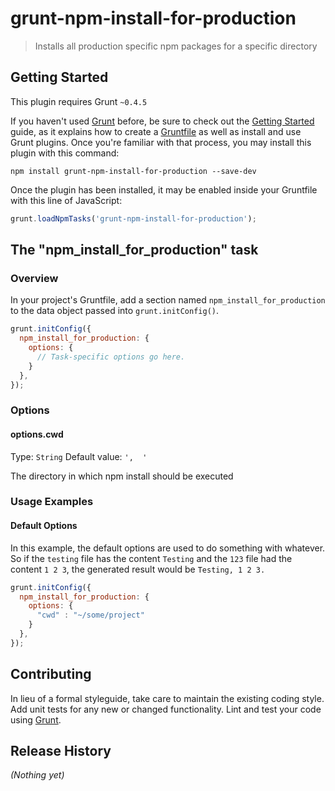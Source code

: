# grunt-npm-install-for-production

> Installs all production specific npm packages for a specific directory

## Getting Started
This plugin requires Grunt `~0.4.5`

If you haven't used [Grunt](http://gruntjs.com/) before, be sure to check out the [Getting Started](http://gruntjs.com/getting-started) guide, as it explains how to create a [Gruntfile](http://gruntjs.com/sample-gruntfile) as well as install and use Grunt plugins. Once you're familiar with that process, you may install this plugin with this command:

```shell
npm install grunt-npm-install-for-production --save-dev
```

Once the plugin has been installed, it may be enabled inside your Gruntfile with this line of JavaScript:

```js
grunt.loadNpmTasks('grunt-npm-install-for-production');
```

## The "npm_install_for_production" task

### Overview
In your project's Gruntfile, add a section named `npm_install_for_production` to the data object passed into `grunt.initConfig()`.

```js
grunt.initConfig({
  npm_install_for_production: {
    options: {
      // Task-specific options go here.
    }
  },
});
```

### Options

#### options.cwd
Type: `String`
Default value: `',  '`

The directory in which npm install should be executed

### Usage Examples

#### Default Options
In this example, the default options are used to do something with whatever. So if the `testing` file has the content `Testing` and the `123` file had the content `1 2 3`, the generated result would be `Testing, 1 2 3.`

```js
grunt.initConfig({
  npm_install_for_production: {
    options: {
      "cwd" : "~/some/project"
    }
  },
});
```

## Contributing
In lieu of a formal styleguide, take care to maintain the existing coding style. Add unit tests for any new or changed functionality. Lint and test your code using [Grunt](http://gruntjs.com/).

## Release History
_(Nothing yet)_

